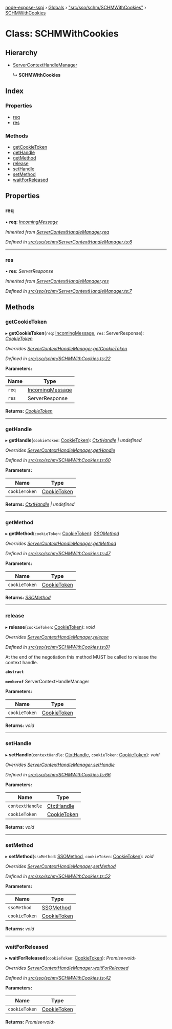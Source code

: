 [node-expose-sspi](../README.md) › [Globals](../globals.md) › ["src/sso/schm/SCHMWithCookies"](../modules/_src_sso_schm_schmwithcookies_.md) › [SCHMWithCookies](_src_sso_schm_schmwithcookies_.schmwithcookies.md)

# Class: SCHMWithCookies

## Hierarchy

* [ServerContextHandleManager](_src_sso_schm_servercontexthandlemanager_.servercontexthandlemanager.md)

  ↳ **SCHMWithCookies**

## Index

### Properties

* [req](_src_sso_schm_schmwithcookies_.schmwithcookies.md#req)
* [res](_src_sso_schm_schmwithcookies_.schmwithcookies.md#res)

### Methods

* [getCookieToken](_src_sso_schm_schmwithcookies_.schmwithcookies.md#getcookietoken)
* [getHandle](_src_sso_schm_schmwithcookies_.schmwithcookies.md#gethandle)
* [getMethod](_src_sso_schm_schmwithcookies_.schmwithcookies.md#getmethod)
* [release](_src_sso_schm_schmwithcookies_.schmwithcookies.md#release)
* [setHandle](_src_sso_schm_schmwithcookies_.schmwithcookies.md#sethandle)
* [setMethod](_src_sso_schm_schmwithcookies_.schmwithcookies.md#setmethod)
* [waitForReleased](_src_sso_schm_schmwithcookies_.schmwithcookies.md#waitforreleased)

## Properties

###  req

• **req**: *[IncomingMessage](../interfaces/_src_sso_interfaces_._http_.incomingmessage.md)*

*Inherited from [ServerContextHandleManager](_src_sso_schm_servercontexthandlemanager_.servercontexthandlemanager.md).[req](_src_sso_schm_servercontexthandlemanager_.servercontexthandlemanager.md#req)*

*Defined in [src/sso/schm/ServerContextHandleManager.ts:6](https://github.com/jlguenego/node-expose-sspi/blob/e4d7005/src/sso/schm/ServerContextHandleManager.ts#L6)*

___

###  res

• **res**: *ServerResponse*

*Inherited from [ServerContextHandleManager](_src_sso_schm_servercontexthandlemanager_.servercontexthandlemanager.md).[res](_src_sso_schm_servercontexthandlemanager_.servercontexthandlemanager.md#res)*

*Defined in [src/sso/schm/ServerContextHandleManager.ts:7](https://github.com/jlguenego/node-expose-sspi/blob/e4d7005/src/sso/schm/ServerContextHandleManager.ts#L7)*

## Methods

###  getCookieToken

▸ **getCookieToken**(`req`: [IncomingMessage](../interfaces/_src_sso_interfaces_._http_.incomingmessage.md), `res`: ServerResponse): *[CookieToken](../modules/_src_sso_interfaces_.md#cookietoken)*

*Overrides [ServerContextHandleManager](_src_sso_schm_servercontexthandlemanager_.servercontexthandlemanager.md).[getCookieToken](_src_sso_schm_servercontexthandlemanager_.servercontexthandlemanager.md#getcookietoken)*

*Defined in [src/sso/schm/SCHMWithCookies.ts:22](https://github.com/jlguenego/node-expose-sspi/blob/e4d7005/src/sso/schm/SCHMWithCookies.ts#L22)*

**Parameters:**

Name | Type |
------ | ------ |
`req` | [IncomingMessage](../interfaces/_src_sso_interfaces_._http_.incomingmessage.md) |
`res` | ServerResponse |

**Returns:** *[CookieToken](../modules/_src_sso_interfaces_.md#cookietoken)*

___

###  getHandle

▸ **getHandle**(`cookieToken`: [CookieToken](../modules/_src_sso_interfaces_.md#cookietoken)): *[CtxtHandle](../interfaces/_lib_sspi_d_.ctxthandle.md) | undefined*

*Overrides [ServerContextHandleManager](_src_sso_schm_servercontexthandlemanager_.servercontexthandlemanager.md).[getHandle](_src_sso_schm_servercontexthandlemanager_.servercontexthandlemanager.md#abstract-gethandle)*

*Defined in [src/sso/schm/SCHMWithCookies.ts:60](https://github.com/jlguenego/node-expose-sspi/blob/e4d7005/src/sso/schm/SCHMWithCookies.ts#L60)*

**Parameters:**

Name | Type |
------ | ------ |
`cookieToken` | [CookieToken](../modules/_src_sso_interfaces_.md#cookietoken) |

**Returns:** *[CtxtHandle](../interfaces/_lib_sspi_d_.ctxthandle.md) | undefined*

___

###  getMethod

▸ **getMethod**(`cookieToken`: [CookieToken](../modules/_src_sso_interfaces_.md#cookietoken)): *[SSOMethod](../modules/_src_sso_interfaces_.md#ssomethod)*

*Overrides [ServerContextHandleManager](_src_sso_schm_servercontexthandlemanager_.servercontexthandlemanager.md).[getMethod](_src_sso_schm_servercontexthandlemanager_.servercontexthandlemanager.md#abstract-getmethod)*

*Defined in [src/sso/schm/SCHMWithCookies.ts:47](https://github.com/jlguenego/node-expose-sspi/blob/e4d7005/src/sso/schm/SCHMWithCookies.ts#L47)*

**Parameters:**

Name | Type |
------ | ------ |
`cookieToken` | [CookieToken](../modules/_src_sso_interfaces_.md#cookietoken) |

**Returns:** *[SSOMethod](../modules/_src_sso_interfaces_.md#ssomethod)*

___

###  release

▸ **release**(`cookieToken`: [CookieToken](../modules/_src_sso_interfaces_.md#cookietoken)): *void*

*Overrides [ServerContextHandleManager](_src_sso_schm_servercontexthandlemanager_.servercontexthandlemanager.md).[release](_src_sso_schm_servercontexthandlemanager_.servercontexthandlemanager.md#abstract-release)*

*Defined in [src/sso/schm/SCHMWithCookies.ts:81](https://github.com/jlguenego/node-expose-sspi/blob/e4d7005/src/sso/schm/SCHMWithCookies.ts#L81)*

At the end of the negotiation this method MUST be called to release the context handle.

**`abstract`** 

**`memberof`** ServerContextHandleManager

**Parameters:**

Name | Type |
------ | ------ |
`cookieToken` | [CookieToken](../modules/_src_sso_interfaces_.md#cookietoken) |

**Returns:** *void*

___

###  setHandle

▸ **setHandle**(`contextHandle`: [CtxtHandle](../interfaces/_lib_sspi_d_.ctxthandle.md), `cookieToken`: [CookieToken](../modules/_src_sso_interfaces_.md#cookietoken)): *void*

*Overrides [ServerContextHandleManager](_src_sso_schm_servercontexthandlemanager_.servercontexthandlemanager.md).[setHandle](_src_sso_schm_servercontexthandlemanager_.servercontexthandlemanager.md#abstract-sethandle)*

*Defined in [src/sso/schm/SCHMWithCookies.ts:66](https://github.com/jlguenego/node-expose-sspi/blob/e4d7005/src/sso/schm/SCHMWithCookies.ts#L66)*

**Parameters:**

Name | Type |
------ | ------ |
`contextHandle` | [CtxtHandle](../interfaces/_lib_sspi_d_.ctxthandle.md) |
`cookieToken` | [CookieToken](../modules/_src_sso_interfaces_.md#cookietoken) |

**Returns:** *void*

___

###  setMethod

▸ **setMethod**(`ssoMethod`: [SSOMethod](../modules/_src_sso_interfaces_.md#ssomethod), `cookieToken`: [CookieToken](../modules/_src_sso_interfaces_.md#cookietoken)): *void*

*Overrides [ServerContextHandleManager](_src_sso_schm_servercontexthandlemanager_.servercontexthandlemanager.md).[setMethod](_src_sso_schm_servercontexthandlemanager_.servercontexthandlemanager.md#abstract-setmethod)*

*Defined in [src/sso/schm/SCHMWithCookies.ts:52](https://github.com/jlguenego/node-expose-sspi/blob/e4d7005/src/sso/schm/SCHMWithCookies.ts#L52)*

**Parameters:**

Name | Type |
------ | ------ |
`ssoMethod` | [SSOMethod](../modules/_src_sso_interfaces_.md#ssomethod) |
`cookieToken` | [CookieToken](../modules/_src_sso_interfaces_.md#cookietoken) |

**Returns:** *void*

___

###  waitForReleased

▸ **waitForReleased**(`cookieToken`: [CookieToken](../modules/_src_sso_interfaces_.md#cookietoken)): *Promise‹void›*

*Overrides [ServerContextHandleManager](_src_sso_schm_servercontexthandlemanager_.servercontexthandlemanager.md).[waitForReleased](_src_sso_schm_servercontexthandlemanager_.servercontexthandlemanager.md#abstract-waitforreleased)*

*Defined in [src/sso/schm/SCHMWithCookies.ts:42](https://github.com/jlguenego/node-expose-sspi/blob/e4d7005/src/sso/schm/SCHMWithCookies.ts#L42)*

**Parameters:**

Name | Type |
------ | ------ |
`cookieToken` | [CookieToken](../modules/_src_sso_interfaces_.md#cookietoken) |

**Returns:** *Promise‹void›*
